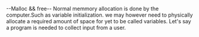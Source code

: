 --Malloc && free--
Normal memmory allocation is done by the computer.Such as variable initialization.
we may however need to physically allocate a required amount of space for yet to be called variables. Let's say a program is needed to collect input from a user.


